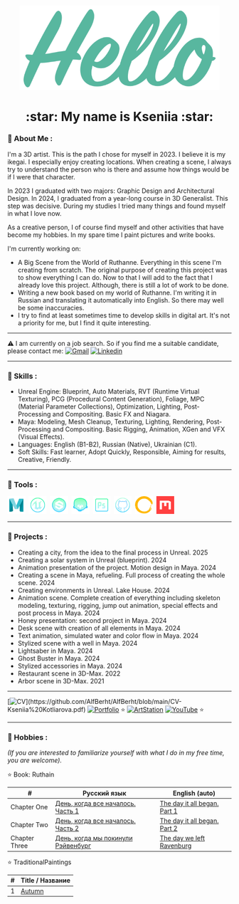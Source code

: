 <div align="center">
 <img src="https://github.com/AlfBerht/AlfBerht/blob/main/Hello/08.png" width="450px"/>
   
 <h1>
  :star: My name is Kseniia :star:
 </h1></div>

### :jigsaw: About Me :

<div>
 I'm a 3D artist. This is the path I chose for myself in 2023. I believe it is my ikegai.
 I especially enjoy creating locations. When creating a scene, I always try to understand the person who is there and assume how things would be if I were that character.
 
 In 2023 I graduated with two majors: Graphic Design and Architectural Design.
 In 2024, I graduated from a year-long course in 3D Generalist. This step was decisive. During my studies I tried many things and found myself in what I love now.
 
 As a creative person, I of course find myself and other activities that have become my hobbies. In my spare time I paint pictures and write books.
 
 I'm currently working on:
 - A Big Scene from the World of Ruthanne. Everything in this scene I'm creating from scratch. The original purpose of creating this project was to show everything I can do. Now to that I will add to the fact that I already love this project. Although, there is still a lot of work to be done.
 - Writing a new book based on my world of Ruthanne. I'm writing it in Russian and translating it automatically into English. So there may well be some inaccuracies.
 - I try to find at least sometimes time to develop skills in digital art. It's not a priority for me, but I find it quite interesting.

---

:warning: I am currently on a job search. So if you find me a suitable candidate, please contact me: [![Gmail](https://img.shields.io/badge/-Gmail-f03c15?style=flat&logo=gmail&logoColor=white)](mailto:alfberht@gmail.com) [![Linkedin](https://img.shields.io/badge/-Linkedin-1589F0?style=flat&logo=Linkedin&logoColor=white)](https://www.linkedin.com/in/alfberht/)

---

### :jigsaw: Skills :

- Unreal Engine: Blueprint, Auto Materials, RVT (Runtime Virtual Texturing), PCG (Procedural Content Generation), Foliage, MPC (Material Parameter Collections), Optimization, Lighting, Post-Processing and Compositing. Basic FX and Niagara.
- Maya: Modeling, Mesh Cleanup, Texturing, Lighting, Rendering, Post-Processing and Compositing. Basic Rigging, Animation, XGen and VFX (Visual Effects).
- Languages: English (B1-B2), Russian (Native), Ukrainian (C1).
- Soft Skills: Fast learner, Adopt Quickly, Responsible, Aiming for results, Creative, Friendly. </div>
  
---

### :jigsaw: Tools :

<div>
  <img src="https://github.com/AlfBerht/AlfBerht/blob/main/Logos/Maya%2002.png" title="Maya" alt="Maya" width="40" height="40"/>&nbsp;
  <img src="https://github.com/AlfBerht/AlfBerht/blob/main/Logos/Unreal.png" title="Unreal Engine 5" alt="Unreal Engine 5" width="40" height="40"/>&nbsp;
  <img src="https://github.com/AlfBerht/AlfBerht/blob/main/Logos/Substance.png" title="Substance Painter & Designer" alt="Substance Painter & Designer" width="40" height="40"/>&nbsp;
  <img src="https://github.com/AlfBerht/AlfBerht/blob/main/Logos/Marmoset_02.png" title="Marmoset Toolbag" alt="Marmoset Toolbag" width="40" height="40"/>&nbsp;
  <img src="https://github.com/AlfBerht/AlfBerht/blob/main/Logos/Photoshop.png" title="Photoshop" alt="Photoshop" width="40" height="40"/>&nbsp;
  <img src="https://github.com/AlfBerht/AlfBerht/blob/main/Logos/GitHub.png" title="GitHub" alt="GitHub" width="40" height="40"/>&nbsp;
  <img src="https://github.com/AlfBerht/AlfBerht/blob/main/Logos/Gaea.png" title="Gaea" alt="Gaea" width="40" height="40"/>&nbsp;
  <img src="https://github.com/AlfBerht/AlfBerht/blob/main/Logos/QuixelMixer.png" title="QuixelMixer" alt="QuixelMixer" width="40" height="40"/>&nbsp;
</div>

---

### :jigsaw: Projects :

- Creating a city, from the idea to the final process in Unreal. 2025
- Creating a solar system in Unreal (blueprint). 2024
- Animation presentation of the project. Motion design in Maya. 2024
- Creating a scene in Maya, refueling. Full process of creating the whole scene. 2024
- Creating environments in Unreal. Lake House. 2024
- Animation scene. Complete creation of everything including skeleton modeling, texturing, rigging, jump out animation, special effects and post process in Maya. 2024
- Honey presentation: second project in Maya. 2024
- Desk scene with creation of all elements in Maya. 2024
- Text animation, simulated water and color flow in Maya. 2024
- Stylized scene with a well in Maya. 2024
- Lightsaber in Maya. 2024
- Ghost Buster in Maya. 2024
- Stylized accessories in Maya. 2024
- Restaurant scene in 3D-Max. 2022
- Arbor scene in 3D-Max. 2021

---

[![CV](https://img.shields.io/badge/-CV-31a097?style=flat")](https://github.com/AlfBerht/AlfBerht/blob/main/CV-Kseniia%20Kotliarova.pdf) [![Portfolio](https://img.shields.io/badge/-Portfolio-0095b6?style=flat)](https://github.com/AlfBerht/AlfBerht/blob/main/Portfolio%20-%20Kseniia%20Kotliarova.pdf) :star: [![ArtStation](https://img.shields.io/badge/-ArtStation-blue?style=flat&logo=artstation&logoColor=white)](https://alfberht.artstation.com/) [![YouTube](https://img.shields.io/badge/YouTube-f03c15?style=flat&logo=youtube&logoColor=white)](https://www.youtube.com/playlist?list=PL5t-oG0fyTFpw8Nwdy6QA4YbA6WEMsOgF) :star: <img src="https://komarev.com/ghpvc/?username=AlfBerht&style=flat&color=blue" alt=""/>

---


### :jigsaw: Hobbies :
*(If you are interested to familiarize yourself with what I do in my free time, you are welcome).*

:star: Book: Ruthain<br />


|        #         |   Русский язык    |  English (auto)    |
|  -------------   |   -------------   |    -------------   |
|   Chapter One    |   [День, когда все началось. Часть 1](https://github.com/AlfBerht/Ruthain/blob/main/Rus/%D0%93%D0%BB%D0%B0%D0%B2%D0%B0%2001%20%D0%94%D0%B5%D0%BD%D1%8C%2C%20%D0%BA%D0%BE%D0%B3%D0%B4%D0%B0%20%D0%B2%D1%81%D0%B5%20%D0%BD%D0%B0%D1%87%D0%B0%D0%BB%D0%BE%D1%81%D1%8C.%20%D0%A7%D0%B0%D1%81%D1%82%D1%8C%201.pdf)  | [The day it all began. Part 1](https://github.com/AlfBerht/Ruthain/blob/main/Eng/Chapter%2001%20The%20day%20it%20all%20began.%20Part%201.pdf) |
|   Chapter Two    |   [День, когда все началось. Часть 2](https://github.com/AlfBerht/Ruthain/blob/main/Rus/%D0%93%D0%BB%D0%B0%D0%B2%D0%B0%2002%20%D0%94%D0%B5%D0%BD%D1%8C%2C%20%D0%BA%D0%BE%D0%B3%D0%B4%D0%B0%20%D0%B2%D1%81%D0%B5%20%D0%BD%D0%B0%D1%87%D0%B0%D0%BB%D0%BE%D1%81%D1%8C.%20%D0%A7%D0%B0%D1%81%D1%82%D1%8C%202.pdf)  | [The day it all began. Part 2](https://github.com/AlfBerht/Ruthain/blob/main/Eng/Chapter%2002%20The%20day%20it%20all%20began.%20Part%202.pdf) |
|   Chapter Three  |   [День, когда мы покинули Рэйвенбург](https://github.com/AlfBerht/Ruthain/blob/main/Rus/%D0%93%D0%BB%D0%B0%D0%B2%D0%B0%2003%20%D0%94%D0%B5%D0%BD%D1%8C%2C%20%D0%BA%D0%BE%D0%B3%D0%B4%D0%B0%20%D0%BC%D1%8B%20%D0%BF%D0%BE%D0%BA%D0%B8%D0%BD%D1%83%D0%BB%D0%B8%20%D0%A0%D1%8D%D0%B9%D0%B2%D0%B5%D0%BD%D0%B1%D1%83%D1%80%D0%B3.pdf)  | [The day we left Ravenburg](https://github.com/AlfBerht/Ruthain/blob/main/Eng/Chapter%2003%20The%20day%20we%20left%20Ravenburg.pdf) |

:star: TraditionalPaintings

|        #        |   Title / Название  |
|  -------------  |   -------------   |
|        1        |   [Autumn](https://github.com/AlfBerht/TraditionalPaintings/blob/main/Autumn.pdf)  |
